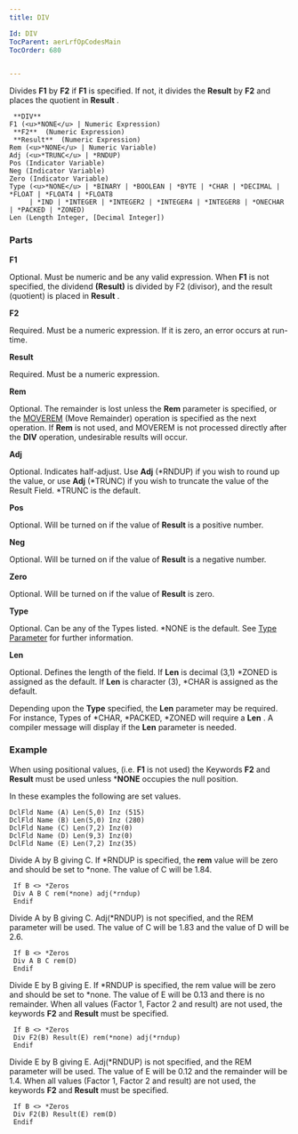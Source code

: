 ```yaml
---
title: DIV

Id: DIV
TocParent: aerLrfOpCodesMain
TocOrder: 680


---
```


Divides **F1** by **F2** if **F1** is specified. If not, it divides the **Result** by **F2** and places the quotient in **Result** . 

```
 **DIV** 
F1 (<u>*NONE</u> | Numeric Expression)
 **F2**  (Numeric Expression)
 **Result**  (Numeric Expression)
Rem (<u>*NONE</u> | Numeric Variable)
Adj (<u>*TRUNC</u> | *RNDUP)
Pos (Indicator Variable)
Neg (Indicator Variable)
Zero (Indicator Variable)
Type (<u>*NONE</u> | *BINARY | *BOOLEAN | *BYTE | *CHAR | *DECIMAL | *FLOAT | *FLOAT4 | *FLOAT8 
     | *IND | *INTEGER | *INTEGER2 | *INTEGER4 | *INTEGER8 | *ONECHAR | *PACKED | *ZONED)
Len (Length Integer, [Decimal Integer])
```

### Parts

**F1** 

Optional. Must be numeric and be any valid expression. When **F1** is not specified, the dividend **(Result)** is divided by F2 (divisor), and the result (quotient) is placed in **Result** .


**F2** 

Required. Must be a numeric expression. If it is zero, an error occurs at run-time.


**Result** 

Required. Must be a numeric expression.


**Rem** 

Optional. The remainder is lost unless the **Rem** parameter is specified, or the [MOVEREM](MOVEREM.html) (Move Remainder) operation is specified as the next operation. If **Rem** is not used, and MOVEREM is not processed directly after the **DIV** operation, undesirable results will occur.


**Adj** 

Optional. Indicates half-adjust. Use **Adj** (*RNDUP) if you wish to round up the value, or use **Adj** (*TRUNC) if you wish to truncate the value of the Result Field. *TRUNC is the default.


**Pos** 

Optional. Will be turned on if the value of **Result** is a positive number.


**Neg** 

Optional. Will be turned on if the value of **Result** is a negative number.


**Zero** 

Optional. Will be turned on if the value of **Result** is zero.


**Type** 

Optional. Can be any of the Types listed. *NONE is the default. See [Type Parameter](Type_Parameter.html) for further information.


**Len** 

Optional. Defines the length of the field. If **Len** is decimal (3,1) *ZONED is assigned as the default. If **Len** is character (3), *CHAR is assigned as the default. 

Depending upon the **Type** specified, the **Len** parameter may be required. For instance, Types of *CHAR, *PACKED, *ZONED will require a **Len** . A compiler message will display if the **Len** parameter is needed.


### Example
When using positional values, (i.e. **F1** is not used) the Keywords **F2** and **Result** must be used unless ***NONE** occupies the null position. 

In these examples the following are set values.

```
DclFld Name (A) Len(5,0) Inz (515)
DclFld Name (B) Len(5,0) Inz (280)
DclFld Name (C) Len(7,2) Inz(0)
DclFld Name (D) Len(9,3) Inz(0)
DclFld Name (E) Len(7,2) Inz(35)
```

Divide A by B giving C. If *RNDUP is specified, the **rem** value will be zero and should be set to *none. The value of C will be 1.84. 

```
 If B <> *Zeros
 Div A B C rem(*none) adj(*rndup)
 Endif
```

Divide A by B giving C. Adj(*RNDUP) is not specified, and the REM parameter will be used. The value of C will be 1.83 and the value of D will be 2.6. 

```
 If B <> *Zeros
 Div A B C rem(D)
 Endif
```

Divide E by B giving E. If *RNDUP is specified, the rem value will be zero and should be set to *none. The value of E will be 0.13 and there is no remainder. When all values (Factor 1, Factor 2 and result) are not used, the keywords **F2** and **Result** must be specified. 

```
 If B <> *Zeros
 Div F2(B) Result(E) rem(*none) adj(*rndup)
 Endif
```

Divide E by B giving E. Adj(*RNDUP) is not specified, and the REM parameter will be used. The value of E will be 0.12 and the remainder will be 1.4. When all values (Factor 1, Factor 2 and result) are not used, the keywords **F2** and **Result** must be specified. 

```
 If B <> *Zeros
 Div F2(B) Result(E) rem(D)
 Endif
```

